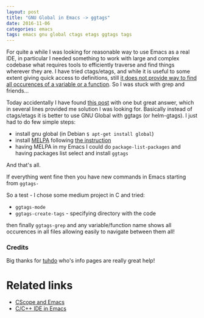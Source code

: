 ```yaml
---
layout: post
title: "GNU Global in Emacs -> ggtags"
date: 2016-11-06
categories: emacs
tags: emacs gnu global ctags etags ggtags tags
---
```


For quite a while I was looking for reasonable way to use Emacs as a real IDE,
in particular I needed something to work with large and complex codebase
what requires tools to efficiently traverse and find things wherever they are.
I have tried ctags/etags, and while it is useful to some extent giving quick
access to definitions, still [it does not provide way to find all occurences
of a variable or a function][ctags]. So I was stuck with grep and friends...

Today accidentally I have found [this post][cscope.stackex] with one but great answer,
which in several lines provided me solution I was looking for. Basically instead of ctags/etags
it is better to use GNU Global with ggtags (or helm-gtags).
I just had to do few simple steps:

- install gnu global (in Debian `$ apt-get install global`)
- install [MELPA][melpa] following [the instruction][melpa.install]
- having MELPA in my Emacs I could do `package-list-packages` and having packages list
  select and install `ggtags`

And that's all.

If everything went fine then you have new commands in Emacs starting from `ggtags-`

So a test - I chose some medium project in C and tried:

- `ggtags-mode`
- `ggtags-create-tags` - specifying directory with the code

then finally `ggtags-grep` and any variable/function name shows all occurences in all files
allowing easily to navigate between them all!



### Credits
Big thanks for [tuhdo] who's info pages are really great help!


# Related links
- [CScope and Emacs][cscope_emacs]
- [C/C++ IDE in Emacs][c-ide.emacs]

[ctags]:          http://stackoverflow.com/questions/30753882/how-to-use-ctags-to-list-all-the-references-of-a-symboltag-in-vim
[cscope.stackex]: http://emacs.stackexchange.com/questions/9499/emacs-cscope-integration-basics
[melpa]:          http://melpa.org/#/
[melpa.install]:  http://melpa.org/#/getting-started
[tuhdo]:          http://tuhdo.github.io/index.html
[cscope_emacs]:   https://www.emacswiki.org/emacs/CScopeAndEmacs
[c-ide.emacs]:    http://tuhdo.github.io/c-ide.html
